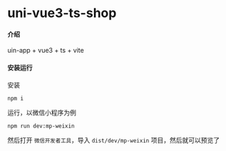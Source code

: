 # uni-vue3-ts-shop

#### 介绍
uin-app + vue3 + ts + vite

#### 安装运行

安装
```shell
npm i
```

运行，以微信小程序为例
```shell
npm run dev:mp-weixin
```
然后打开 `微信开发者工具`，导入 `dist/dev/mp-weixin` 项目，然后就可以预览了


